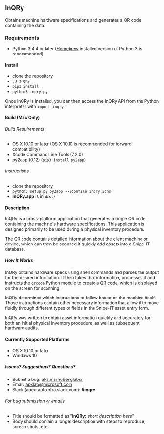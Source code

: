 ## InQRy
Obtains machine hardware specifications and generates a QR code containing the data.

### Requirements
- Python 3.4.4 or later ([Homebrew](https://brew.sh/) installed version of Python 3 is recommended)

#### Install
- clone the repository
- `cd InQRy`
- `pip3 install .`
- `python3 inqry.py`

Once InQRy is installed, you can then access the InQRy API from the Python interpreter with `import inqry`

#### Build (Mac Only)
###### Build Requirements
- OS X 10.10 or later (OS X 10.10 is recommended for forward compatibility)
- Xcode Command Line Tools (7.2.0)
- py2app (0.12) (`pip3 install py2app`)

###### Instructions
- clone the repository
- `python3 setup.py py2app --iconfile inqry.icns`
- **InQRy.app** is in `dist/`

#### Description
InQRy is a cross-platform application that generates a single QR code containing the machine's hardware
specifications. This application is designed primarily to be used during a physical inventory procedure.

The QR code contains detailed information about the client machine or device,
which can then be scanned it quickly add assets into a Snipe-IT database.

##### How It Works

InQRy obtains hardware specs using shell commands and parses the output for
the desired information. It then takes that information, processes it and
instructs the `qrcode` Python module to create a QR code, which is displayed
on the screen for scanning.

InQRy determines which instructions to follow based on the
machine itself. Those instructions contain other necessary information that
allow it to move fluidly through different types of fields in the Snipe-IT asset
entry form.

InQRy was written to obtain asset information quickly and accurately for both
an initial physical inventory procedure, as well as subsequent hardware audits.

#### Currently Supported Platforms
- OS X 10.10 or later
- Windows 10

##### Issues? Suggestions? Questions?
- Submit a bug: [aka.ms/hubenglabsr](https://office.visualstudio.com/DefaultCollection/APEX/Lab-Support/_dashboards?activeDashboardId=88948f37-eb9b-4b40-a59a-b615aff02d4d)
- Email: [apxlab@microsoft.com](mailto:apxlab@microsoft.com)
- Slack (apex-autoinfra.slack.com): **#inqry**

###### For bug submission or emails
- Title should be formatted as "**InQRy:** _short description here_"
- Body should contain a longer description with steps to reproduce, screen shots, etc.

